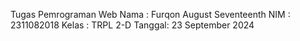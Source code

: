 Tugas Pemrograman Web
Nama   : Furqon August Seventeenth
NIM    : 2311082018
Kelas  : TRPL 2-D
Tanggal: 23 September 2024
